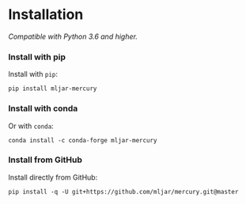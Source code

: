 # Installation

*Compatible with Python 3.6 and higher.*

### Install with pip

Install with `pip`:

```
pip install mljar-mercury
```


### Install with conda

Or with `conda`:

```
conda install -c conda-forge mljar-mercury
```

### Install from GitHub

Install directly from GitHub:

```
pip install -q -U git+https://github.com/mljar/mercury.git@master
```
